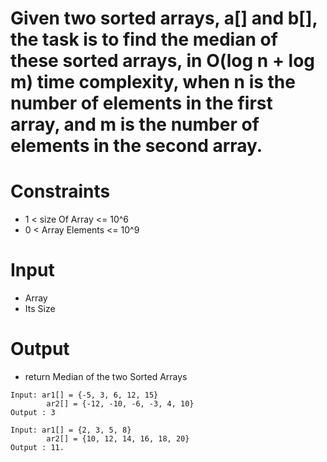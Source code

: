 # Given two sorted arrays, a[] and b[], the task is to find the median of these sorted arrays, in O(log n + log m) time complexity, when n is the number of elements in the first array, and m is the number of elements in the second array.

# Constraints

- 1 < size Of Array <= 10^6
- 0 < Array Elements <= 10^9

# Input

- Array
- Its Size

# Output

- return Median of the two Sorted Arrays

```
Input: ar1[] = {-5, 3, 6, 12, 15}
        ar2[] = {-12, -10, -6, -3, 4, 10}
Output : 3

Input: ar1[] = {2, 3, 5, 8}
        ar2[] = {10, 12, 14, 16, 18, 20}
Output : 11.    

```
